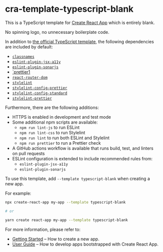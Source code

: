 # cra-template-typescript-blank

This is a TypeScript template for [Create React App](https://github.com/facebook/create-react-app) which is entirely blank.

No spinning logo, no unnecessary boilerplate code.

In addition to [the official TypeScript template](https://github.com/facebook/create-react-app/tree/main/packages/cra-template-typescript), the following dependencies are included by default:

- [`classnames`](https://www.npmjs.com/package/classnames)
- [`eslint-plugin-jsx-a11y`](https://www.npmjs.com/package/eslint-plugin-jsx-a11y)
- [`eslint-plugin-sonarjs`](https://www.npmjs.com/package/eslint-plugin-sonarjs)
- [`prettier1](https://www.npmjs.com/package/prettier)
- [`react-router-dom`](https://www.npmjs.com/package/react-router-dom)
- [`stylelint`](https://www.npmjs.com/package/stylelint)
- [`stylelint-config-prettier`](https://www.npmjs.com/package/stylelint-config-prettier)
- [`stylelint-config-standard`](https://www.npmjs.com/package/stylelint-config-standard)
- [`stylelint-prettier`](https://www.npmjs.com/package/stylelint-prettier)

Furthermore, there are the following additions:

- HTTPS is enabled in development and test mode
- Some additional npm scripts are available:
  - `npm run lint-js` to run ESLint
  - `npm run lint-css` to run Stylelint
  - `npm run lint` to run both ESLint and Stylelint
  - `npm run prettier` to run a Prettier check
- A GitHub actions workflow is available that runs build, test, and linters on pull requests
- ESLint configuration is extended to include recommended rules from:
  - `eslint-plugin-jsx-a11y`
  - `eslint-plugin-sonarjs`

To use this template, add `--template typescript-blank` when creating a new app.

For example:

```sh
npx create-react-app my-app --template typescript-blank

# or

yarn create react-app my-app --template typescript-blank
```

For more information, please refer to:

- [Getting Started](https://create-react-app.dev/docs/getting-started) – How to create a new app.
- [User Guide](https://create-react-app.dev) – How to develop apps bootstrapped with Create React App.

